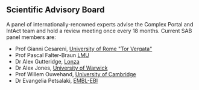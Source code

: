 ## Scientific Advisory Board

A panel of internationally-renowned experts advise the Complex Portal and IntAct team and hold a review meeting once every 18 months. Current SAB panel members are:

* Prof Gianni Cesareni, [University of Rome "Tor Vergata"](https://www.moleculargenetics.it/)
* Prof Pascal Falter-Braun [LMU](https://www.en.biologie.uni-muenchen.de/people/faculty/falter-braun/index.html)
* Dr Alex Gutteridge, [Lonza](https://uk.linkedin.com/in/alex-gutteridge-5102224)
* Dr Alex Jones, [University of Warwick](https://warwick.ac.uk/fac/sci/lifesci/people/ajones/)
* Prof Willem Ouwehand, [University of Cambridge](https://platelets.group.cam.ac.uk/people/willem-ouwehand)
* Dr Evangelia Petsalaki, [EMBL-EBI](https://www.ebi.ac.uk/about/people/evangelia-petsalaki)
